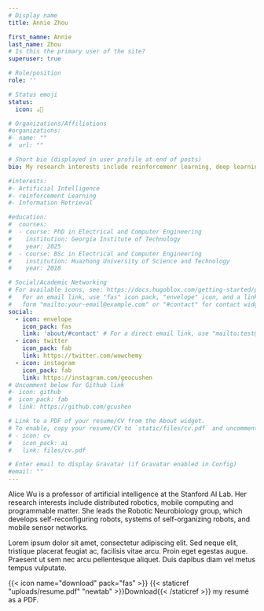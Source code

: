 ```yaml
---
# Display name
title: Annie Zhou  

first_namne: Annie
last_name: Zhou
# Is this the primary user of the site?
superuser: true

# Role/position
role: ''

# Status emoji
status:
  icon: ☕💃

# Organizations/Affiliations
#organizations:
#- name: ""
#  url: ""

# Short bio (displayed in user profile at end of posts)
bio: My research interests include reinforcemenr learning, deep learning, bioinformatics and uncertainty quantification.

#interests:
#- Artificial Intelligence
#- reinforcement Learning
#- Information Retrieval

#education:
#  courses:
#  - course: PhD in Electrical and Computer Engineering
#    institution: Georgia Institute of Technology
#    year: 2025
#  - course: BSc in Electrical and Computer Engineering
#    institution: Huazhong University of Science and Technology 
#    year: 2018

# Social/Academic Networking
# For available icons, see: https://docs.hugoblox.com/getting-started/page-builder/#icons
#   For an email link, use "fas" icon pack, "envelope" icon, and a link in the
#   form "mailto:your-email@example.com" or "#contact" for contact widget.
social:
  - icon: envelope
    icon_pack: fas
    link: 'about/#contact' # For a direct email link, use "mailto:test@example.org".
  - icon: twitter
    icon_pack: fab
    link: https://twitter.com/wowchemy
  - icon: instagram
    icon_pack: fab
    link: https://instagram.com/geocushen
# Uncomment below for Github link
#- icon: github
#  icon_pack: fab
#  link: https://github.com/gcushen

# Link to a PDF of your resume/CV from the About widget.
# To enable, copy your resume/CV to `static/files/cv.pdf` and uncomment the lines below.
# - icon: cv
#   icon_pack: ai
#   link: files/cv.pdf

# Enter email to display Gravatar (if Gravatar enabled in Config)
#email: ""
---
```


Alice Wu is a professor of artificial intelligence at the Stanford AI Lab. Her research interests include distributed robotics, mobile computing and programmable matter. She leads the Robotic Neurobiology group, which develops self-reconfiguring robots, systems of self-organizing robots, and mobile sensor networks.

Lorem ipsum dolor sit amet, consectetur adipiscing elit. Sed neque elit, tristique placerat feugiat ac, facilisis vitae arcu. Proin eget egestas augue. Praesent ut sem nec arcu pellentesque aliquet. Duis dapibus diam vel metus tempus vulputate.

{{< icon name="download" pack="fas" >}} {{< staticref "uploads/resume.pdf" "newtab" >}}Download{{< /staticref >}} my resumé as a PDF.
